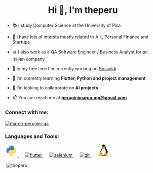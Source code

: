 <h1 align="center">Hi 👋, I'm theperu</h1>
<h3 align="center"></h3>

- 📚 I study Computer Science at the University of Pisa

- 👀 I have lots of intersts mostly related to A.I., Personal Finance and Startups

- 📊 I also work as a QA Software Engineer / Business Analyst for an Italian company

- 🔭 In my free time I’m currently working on [Sossoldi](https://github.com/RIP-Comm/sossoldi)

- 🌱 I’m currently learning **Flutter, Python and project management**

- 👯 I’m looking to collaborate on **AI projects**

- 📫 You can reach me at [**peruginimarco.mp@gmail.com**](mailto:peruginimarco.mp@gmail.com)

<h3 align="left">Connect with me:</h3>
<p align="left">
<a href="https://linkedin.com/in/marco-perugini-qa" target="blank"><img align="center" src="https://raw.githubusercontent.com/rahuldkjain/github-profile-readme-generator/master/src/images/icons/Social/linked-in-alt.svg" alt="marco-perugini-qa" height="30" width="40" /></a>
</p>

<h3 align="left">Languages and Tools:</h3>
<p align="left"> 
  <a href="https://www.python.org" target="_blank" rel="noreferrer"> <img src="https://raw.githubusercontent.com/devicons/devicon/master/icons/python/python-original.svg" alt="python" width="40" height="40"/> </a>
  &nbsp;&nbsp;&nbsp;&nbsp;
  <a href="https://flutter.dev" target="_blank" rel="noreferrer"> <img src="https://www.vectorlogo.zone/logos/flutterio/flutterio-icon.svg" alt="flutter" width="40" height="40"/> </a>  
  &nbsp;&nbsp;&nbsp;&nbsp;
  <a href="https://www.selenium.dev" target="_blank" rel="noreferrer"> <img src="https://raw.githubusercontent.com/detain/svg-logos/780f25886640cef088af994181646db2f6b1a3f8/svg/selenium-logo.svg" alt="selenium" width="40" height="40"/> </a> 
  &nbsp;&nbsp;&nbsp;&nbsp;
  <a href="https://git-scm.com/" target="_blank" rel="noreferrer"> <img src="https://www.vectorlogo.zone/logos/git-scm/git-scm-icon.svg" alt="git" width="40" height="40"/> </a>
  &nbsp;&nbsp;&nbsp;&nbsp;
  <a href="https://www.linux.org/" target="_blank" rel="noreferrer"> <img src="https://raw.githubusercontent.com/devicons/devicon/master/icons/linux/linux-original.svg" alt="linux" width="40" height="40"/> </a> 
</p>
  

<p>&nbsp;<img align="center" src="https://github-readme-stats.vercel.app/api?username=theperu&show_icons=true&locale=en" alt="theperu" /></p>
